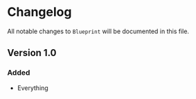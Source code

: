 # Changelog

All notable changes to `Blueprint` will be documented in this file.

## Version 1.0

### Added
- Everything
